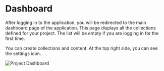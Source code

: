 # Dashboard

After logging in to the application, you will be redirected to the main dashboard page of the application. This page displays all the collections defined for your project. The list will be empty if you are logging in for the first time.

You can create collections and content. At the top right side, you can see the settings icon.

![Project Dashboard](/screenshots/dashboard.png)